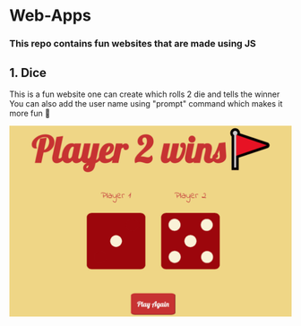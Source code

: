 # Web-Apps
### This repo contains fun websites that are made using JS
## 1. Dice
This is a fun website one can create which rolls 2 die and tells the winner <br />
You can also add the user name using "prompt" command which makes it more fun  🥳 


![Dice](Dice/Dice.gif)
